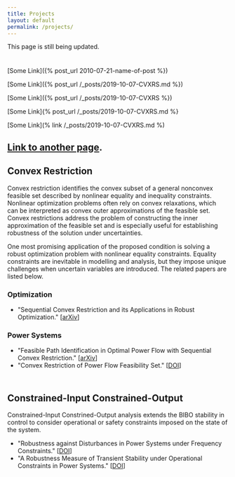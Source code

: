 ```yaml
---
title: Projects
layout: default
permalink: /projects/
---
```



This page is still being updated.


<hr style="height:10px; visibility:hidden;" />

[Some Link]({% post_url 2010-07-21-name-of-post %})

[Some Link]({% post_url /_posts/2019-10-07-CVXRS.md %})

[Some Link]({% post_url /_posts/2019-10-07-CVXRS %})

[Some Link]{% post_url /_posts/2019-10-07-CVXRS.md %}

[Some Link](% link /_posts/2019-10-07-CVXRS.md %)

## [Link to another page](/_posts/CVXRS.html).


## **Convex Restriction**

Convex restriction identifies the convex subset of a general nonconvex feasible set described by nonlinear equality and inequality constraints. Nonlinear optimization problems often rely on convex relaxations, which can be interpreted as convex outer approximations of the feasible set. Convex restrictions address the problem of constructing the inner approximation of the feasible set and is especially useful for establishing robustness of the solution under uncertainties.

One most promising application of the proposed condition is solving a robust optimization problem with nonlinear equality constraints. Equality constraints are inevitable in modelling and analysis, but they impose unique challenges when uncertain variables are introduced. The related papers are listed below.

### **Optimization**
- "Sequential Convex Restriction and its Applications in Robust Optimization." [[arXiv](https://arxiv.org/abs/1909.01778)]

### **Power Systems**
- "Feasible Path Identification in Optimal Power Flow with Sequential Convex Restriction." [[arXiv](https://arxiv.org/abs/1906.09483)]
- "Convex Restriction of Power Flow Feasibility Set." [[DOI](https://ieeexplore.ieee.org/abstract/document/8771227)]

<hr style="height:10px; visibility:hidden;" />


## **Constrained-Input Constrained-Output**

Constrained-Input Constrined-Output analysis extends the BIBO stability in control to consider operational or safety constraints imposed on the state of the system.

- "Robustness against Disturbances in Power Systems under Frequency Constraints." [[DOI](https://ieeexplore.ieee.org/abstract/document/8648151)]
- "A Robustness Measure of Transient Stability under Operational Constraints in Power Systems." [[DOI](https://ieeexplore.ieee.org/document/8386649)]

